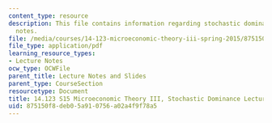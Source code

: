 ```yaml
---
content_type: resource
description: This file contains information regarding stochastic dominance lecture
  notes.
file: /media/courses/14-123-microeconomic-theory-iii-spring-2015/875150f8deb05a910756a02a4f9f78a5_MIT14_123S15_Chap4.pdf
file_type: application/pdf
learning_resource_types:
- Lecture Notes
ocw_type: OCWFile
parent_title: Lecture Notes and Slides
parent_type: CourseSection
resourcetype: Document
title: 14.123 S15 Microeconomic Theory III, Stochastic Dominance Lecture Notes
uid: 875150f8-deb0-5a91-0756-a02a4f9f78a5
---
```

